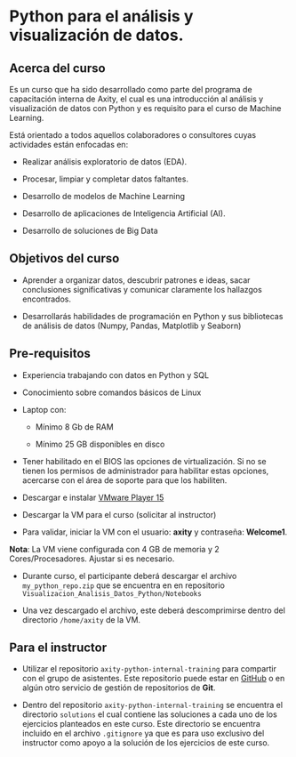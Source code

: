 # Python para el análisis y visualización de datos.


## Acerca del curso

Es un curso que ha sido desarrollado como parte del programa de capacitación interna de Axity, el cual es una introducción al análisis y visualización de datos con Python y es requisito para el curso de Machine Learning.

Está orientado a todos aquellos colaboradores o consultores cuyas actividades están enfocadas en:

- Realizar análisis exploratorio de datos (EDA).

- Procesar, limpiar y completar datos faltantes.

- Desarrollo de modelos de Machine Learning

- Desarrollo de aplicaciones de Inteligencia Artificial (AI).

- Desarrollo de soluciones de Big Data


## Objetivos del curso

- Aprender a organizar datos, descubrir patrones e ideas, sacar conclusiones significativas y comunicar claramente los hallazgos encontrados.

- Desarrollarás habilidades de programación en Python y sus bibliotecas de análisis de datos (Numpy, Pandas, Matplotlib y Seaborn)


## Pre-requisitos

- Experiencia trabajando con datos en Python y SQL

- Conocimiento sobre comandos básicos de Linux

- Laptop con:

    - Mínimo 8 Gb de RAM

    - Mínimo 25 GB disponibles en disco

- Tener habilitado en el BIOS las opciones de virtualización. Si no se tienen los permisos de administrador para habilitar estas opciones, acercarse con el área de soporte para que los habiliten.

- Descargar e instalar [VMware Player 15](https://www.vmware.com/go/downloadworkstationplayer)

- Descargar la VM para el curso (solicitar al instructor)

- Para validar, iniciar la VM con el usuario: **axity** y contraseña: **Welcome1**.

**Nota**: La VM viene configurada con 4 GB de memoria y 2 Cores/Procesadores. Ajustar si es necesario.

- Durante curso, el participante deberá descargar el archivo `my_python_repo.zip` que se encuentra en en repositorio `Visualizacion_Analisis_Datos_Python/Notebooks`

- Una vez descargado el archivo, este deberá descomprimirse dentro del directorio `/home/axity` de la VM.

## Para el instructor

- Utilizar el repositorio `axity-python-internal-training` para compartir con el grupo de asistentes. Este repositorio puede estar en [GitHub](https://github.com) o en algún otro servicio de gestión de repositorios de **Git**.

- Dentro del repositorio `axity-python-internal-training` se encuentra el directorio `solutions` el cual contiene las soluciones a cada uno de los ejercicios planteados en este curso. Este directorio se encuentra incluido en el archivo `.gitignore` ya que es para uso exclusivo del instructor como apoyo a la solución de los ejercicios de este curso.
